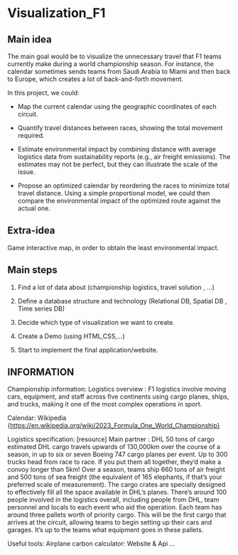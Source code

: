 # Visualization_F1

## Main idea

The main goal would be to visualize the unnecessary travel that F1 teams currently make during a world championship season. For instance, the calendar sometimes sends teams from Saudi Arabia to Miami and then back to Europe, which creates a lot of back-and-forth movement.

In this project, we could:
- Map the current calendar using the geographic coordinates of each circuit.


- Quantify travel distances between races, showing the total movement required.


- Estimate environmental impact by combining distance with average logistics data from sustainability reports (e.g., air freight emissions). The estimates may not be perfect, but they can illustrate the scale of the issue.


- Propose an optimized calendar by reordering the races to minimize total travel distance. Using a simple proportional model, we could then compare the environmental impact of the optimized route against the actual one.

## Extra-idea

Game interactive map, in order to obtain the least environmental impact.

## Main steps

1. Find a lot of data about (championship logistics, travel solution , …)

2. Define a database structure and technology (Relational DB, Spatial DB , Time series DB)

3. Decide which type of visualization we want to create.

4. Create a Demo (using HTML,CSS,...)

5. Start to implement the final application/website.

## INFORMATION

Championship information:
Logistics overview : F1 logistics involve moving cars, equipment, and staff across five continents using cargo planes, ships, and trucks, making it one of the most complex operations in sport. 

Calendar: Wikipedia {https://en.wikipedia.org/wiki/2023_Formula_One_World_Championship}


Logistics specification:   [resource]
Main partner : DHL
50 tons of cargo estimated 
DHL cargo travels upwards of 130,000km over the course of a season, in up to six or seven Boeing 747 cargo planes per event.
Up to 300 trucks head from race to race. If you put them all together, they’d make a convoy longer than 5km!
Over a season, teams ship 660 tons of air freight and 500 tons of sea freight (the equivalent of 165 elephants, if that’s your preferred scale of measurement).
The cargo crates are specially designed to effectively fill all the space available in DHL’s planes.
There’s around 100 people involved in the logistics overall, including people from DHL, team personnel and locals to each event who aid the operation.
Each team has around three pallets worth of priority cargo. This will be the first cargo that arrives at the circuit, allowing teams to begin setting up their cars and garages. It’s up to the teams what equipment goes in these pallets.

Useful tools:
Airplane carbon calculator: Website & Api
…















